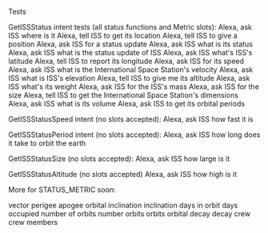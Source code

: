 Tests

GetISSStatus intent tests (all status functions and Metric slots):
Alexa, ask ISS where is it
Alexa, tell ISS to get its location
Alexa, tell ISS to give a position
Alexa, ask ISS for a status update
Alexa, ask ISS what is its status
Alexa, ask ISS what is the status update of ISS
Alexa, ask ISS what's ISS's latitude
Alexa, tell ISS to report its longitude
Alexa, ask ISS for its speed
Alexa, ask ISS what is the International Space Station's velocity
Alexa, ask ISS what is ISS's elevation
Alexa, tell ISS to give me its altitude
Alexa, ask ISS what's its weight
Alexa, ask ISS for the ISS's mass
Alexa, ask ISS for the size
Alexa, tell ISS to get the International Space Station's dimensions
Alexa, ask ISS what is its volume
Alexa, ask ISS to get its orbital periods

GetISSStatusSpeed intent (no slots accepted):
Alexa, ask ISS how fast it is

GetISSStatusPeriod intent (no slots accepted):
Alexa, ask ISS how long does it take to orbit the earth

GetISSStatusSize (no slots accepted):
Alexa, ask ISS how large is it

GetISSStatusAltitude (no slots accepted)
Alexa, ask ISS how high is it




More for STATUS_METRIC soon:

vector
perigee
apogee
orbital inclination
inclination
days in orbit
days occupied
number of orbits
number orbits
orbits
orbital decay
decay
crew
crew members